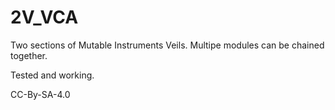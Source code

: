 # 2V_VCA

Two sections of Mutable Instruments Veils. Multipe modules can be
chained together.

Tested and working.

CC-By-SA-4.0
